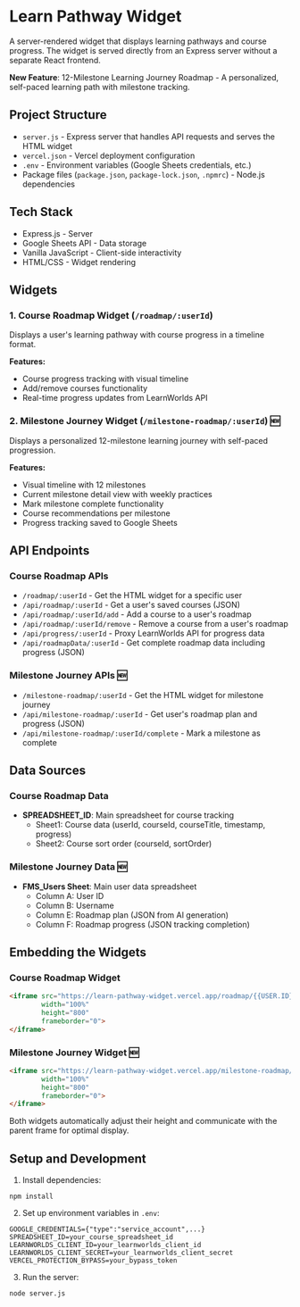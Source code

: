 # Learn Pathway Widget

A server-rendered widget that displays learning pathways and course progress. The widget is served directly from an Express server without a separate React frontend.

**New Feature**: 12-Milestone Learning Journey Roadmap - A personalized, self-paced learning path with milestone tracking.


## Project Structure

- `server.js` - Express server that handles API requests and serves the HTML widget
- `vercel.json` - Vercel deployment configuration
- `.env` - Environment variables (Google Sheets credentials, etc.)
- Package files (`package.json`, `package-lock.json`, `.npmrc`) - Node.js dependencies

## Tech Stack

- Express.js - Server
- Google Sheets API - Data storage
- Vanilla JavaScript - Client-side interactivity
- HTML/CSS - Widget rendering


## Widgets

### 1. Course Roadmap Widget (`/roadmap/:userId`)
Displays a user's learning pathway with course progress in a timeline format.

**Features:**
- Course progress tracking with visual timeline
- Add/remove courses functionality
- Real-time progress updates from LearnWorlds API

### 2. Milestone Journey Widget (`/milestone-roadmap/:userId`) 🆕
Displays a personalized 12-milestone learning journey with self-paced progression.

**Features:**
- Visual timeline with 12 milestones
- Current milestone detail view with weekly practices
- Mark milestone complete functionality
- Course recommendations per milestone
- Progress tracking saved to Google Sheets



## API Endpoints

### Course Roadmap APIs
- `/roadmap/:userId` - Get the HTML widget for a specific user
- `/api/roadmap/:userId` - Get a user's saved courses (JSON)
- `/api/roadmap/:userId/add` - Add a course to a user's roadmap
- `/api/roadmap/:userId/remove` - Remove a course from a user's roadmap
- `/api/progress/:userId` - Proxy LearnWorlds API for progress data
- `/api/roadmapData/:userId` - Get complete roadmap data including progress (JSON)

### Milestone Journey APIs 🆕
- `/milestone-roadmap/:userId` - Get the HTML widget for milestone journey
- `/api/milestone-roadmap/:userId` - Get user's roadmap plan and progress (JSON)
- `/api/milestone-roadmap/:userId/complete` - Mark a milestone as complete

## Data Sources

### Course Roadmap Data
- **SPREADSHEET_ID**: Main spreadsheet for course tracking
  - Sheet1: Course data (userId, courseId, courseTitle, timestamp, progress)
  - Sheet2: Course sort order (courseId, sortOrder)

### Milestone Journey Data 🆕
- **FMS_Users Sheet**: Main user data spreadsheet
  - Column A: User ID
  - Column B: Username
  - Column E: Roadmap plan (JSON from AI generation)
  - Column F: Roadmap progress (JSON tracking completion)


## Embedding the Widgets

### Course Roadmap Widget
```html
<iframe src="https://learn-pathway-widget.vercel.app/roadmap/{{USER.ID}}?username={{USER.USERNAME}}" 
        width="100%" 
        height="800" 
        frameborder="0">
</iframe>
```

### Milestone Journey Widget 🆕
```html
<iframe src="https://learn-pathway-widget.vercel.app/milestone-roadmap/{{USER.ID}}?username={{USER.USERNAME}}" 
        width="100%" 
        height="800" 
        frameborder="0">
</iframe>
```

Both widgets automatically adjust their height and communicate with the parent frame for optimal display.

## Setup and Development

1. Install dependencies:
```
npm install
```

2. Set up environment variables in `.env`:
```
GOOGLE_CREDENTIALS={"type":"service_account",...}
SPREADSHEET_ID=your_course_spreadsheet_id
LEARNWORLDS_CLIENT_ID=your_learnworlds_client_id
LEARNWORLDS_CLIENT_SECRET=your_learnworlds_client_secret
VERCEL_PROTECTION_BYPASS=your_bypass_token
```

3. Run the server:
```
node server.js
```

